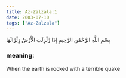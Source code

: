```yaml
---
title: Az-Zalzala:1
date: 2003-07-10
tags: ["Az-Zalzala"]
---
```

بِسْمِ اللَّهِ الرَّحْمَٰنِ الرَّحِيمِ إِذَا زُلْزِلَتِ الْأَرْضُ زِلْزَالَهَا
### meaning: 
When the earth is rocked with a terrible quake
